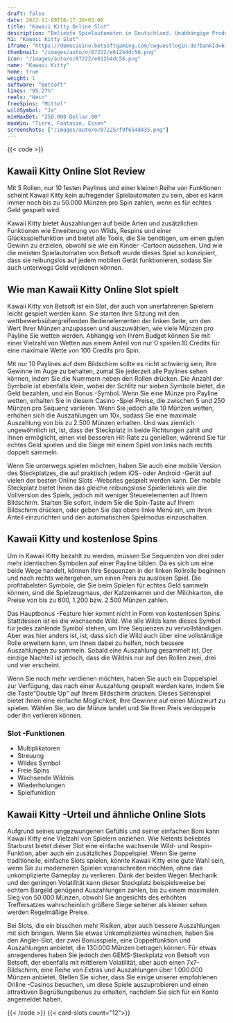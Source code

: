 ```yaml
---
draft: false
date: 2022-11-09T16:17:38+03:00
title: "Kawaii Kitty Online Slot"
description: "Beliebte Spielautomaten in Deutschland. Unabhängige Produktbewertungen und exklusive Anmeldeangebote. Jetzt spielen!"
h1: "Kawaii Kitty Slot"
iframe: "https://democasino.betsoftgaming.com/cwguestlogin.do?bankId=675&CDN=AUTO&gameId=727"
thumbnail: "/images/auto/o/87222/e612b4dc56.png"
icon: "/images/auto/o/87222/e612b4dc56.png"
name: "Kawaii Kitty"
home: true
weight: 1
software: "Betsoft"
lines: "95.27%"
reels: "Nein"
freeSpins: "Mittel"
wildSymbol: "Ja"
minMaxBet: "250.000 Dollar.00"
maxWin: "Tiere, Fantasie, Essen"
screenshots: ["/images/auto/o/87225/f9f654d435.png"]
---
```


{{< code >}}<h2>Kawaii Kitty Online Slot Review</h2><p>Mit 5 Rollen, nur 10 festen Paylines und einer kleinen Reihe von Funktionen scheint Kawaii Kitty kein aufregender Spielautomaten zu sein, aber es kann immer noch bis zu 50.000 Münzen pro Spin zahlen, wenn es für echtes Geld gespielt wird.</p><p>Kawaii Kitty bietet Auszahlungen auf beide Arten und zusätzlichen Funktionen wie Erweiterung von Wilds, Respins und einer Glücksspielfunktion und bietet alle Tools, die Sie benötigen, um einen guten Gewinn zu erzielen, obwohl sie wie ein Kinder -Cartoon aussehen. Und wie die meisten Spielautomaten von Betsoft wurde dieses Spiel so konzipiert, dass sie reibungslos auf jedem mobilen Gerät funktionieren, sodass Sie auch unterwegs Geld verdienen können.</p><h2>Wie man Kawaii Kitty Online Slot spielt</h2><p>Kawaii Kitty von Betsoft ist ein Slot, der auch von unerfahrenen Spielern leicht gespielt werden kann. Sie starten Ihre Sitzung mit den wettbewerbsübergreifenden Bedienelementen der linken Seite, um den Wert Ihrer Münzen anzupassen und auszuwählen, wie viele Münzen pro Payline Sie wetten werden. Abhängig von Ihrem Budget können Sie mit einer Vielzahl von Wetten aus einem Anteil von nur 0 spielen.10 Credits für eine maximale Wette von 100 Credits pro Spin.</p><p>Mit nur 10 Paylines auf dem Bildschirm sollte es nicht schwierig sein, Ihre Gewinne im Auge zu behalten, zumal Sie jederzeit alle Paylines sehen können, indem Sie die Nummern neben den Rollen drücken. Die Anzahl der Symbole ist ebenfalls klein, wobei der Schlitz nur sieben Symbole bietet, die Geld bezahlen, und ein Bonus -Symbol. Wenn Sie eine Münze pro Payline wetten, erhalten Sie in diesem Casino -Spiel Preise, die zwischen 5 und 250 Münzen pro Sequenz variieren. Wenn Sie jedoch alle 10 Münzen wetten, erhöhen sich die Auszahlungen um 10x, sodass Sie eine maximale Auszahlung von bis zu 2.500 Münzen erhalten. Und was ziemlich ungewöhnlich ist, ist, dass der Steckplatz in beide Richtungen zahlt und Ihnen ermöglicht, einen viel besseren Hit-Rate zu genießen, während Sie für echtes Geld spielen und die Siege mit einem Spiel von links nach rechts doppelt sammeln.</p><p>Wenn Sie unterwegs spielen möchten, haben Sie auch eine mobile Version des Steckplatzes, die auf praktisch jedem iOS- oder Android -Gerät auf vielen der besten Online Slots -Websites gespielt werden kann. Der mobile Steckplatz bietet Ihnen das gleiche reibungslose Spielerlebnis wie die Vollversion des Spiels, jedoch mit weniger Steuerelementen auf Ihrem Bildschirm. Starten Sie sofort, indem Sie die Spin-Taste auf Ihrem Bildschirm drücken, oder geben Sie das obere linke Menü ein, um Ihren Anteil einzurichten und den automatischen Spielmodus einzuschalten.</p><h2>Kawaii Kitty und kostenlose Spins</h2><p>Um in Kawaii Kitty bezahlt zu werden, müssen Sie Sequenzen von drei oder mehr identischen Symbolen auf einer Payline bilden. Da es sich um eine beide Wege handelt, können Ihre Sequenzen in der linken Rollrolle beginnen und nach rechts weitergehen, um einen Preis zu auslösen Spiel. Die profitabelsten Symbole, die Sie beim Spielen für echtes Geld sammeln können, sind die Spielzeugmaus, der Katzenkamm und der Milchkarton, die Preise von bis zu 600, 1.200 bzw. 2.500 Münzen zahlen.</p><p>Das Hauptbonus -Feature hier kommt nicht in Form von kostenlosen Spins. Stattdessen ist es die wachsende Wild. Wie alle Wilds kann dieses Symbol für jedes zahlende Symbol stehen, um Ihre Sequenzen zu vervollständigen. Aber was hier anders ist, ist, dass sich die Wild auch über eine vollständige Rolle erweitern kann, um Ihnen dabei zu helfen, noch bessere Auszahlungen zu sammeln. Sobald eine Auszahlung gesammelt ist. Der einzige Nachteil ist jedoch, dass die Wildnis nur auf den Rollen zwei, drei und vier erscheint.</p><p>Wenn Sie noch mehr verdienen möchten, haben Sie auch ein Doppelspiel zur Verfügung, das nach einer Auszahlung gespielt werden kann, indem Sie die Taste"Double Up" auf Ihrem Bildschirm drücken. Dieses Seitenspiel bietet Ihnen eine einfache Möglichkeit, Ihre Gewinne auf einen Münzwurf zu spielen. Wählen Sie, wo die Münze landet und Sie Ihren Preis verdoppeln oder ihn verlieren können.</p><h3>
Slot -Funktionen</h3><ul>
<li></span>
Multiplikatoren</li>
<li></span>
Streuung</li>
<li></span>
Wildes Symbol</li>
<li></span>
Freie Spins</li>
<li></span>
Wachsende Wildnis</li>
<li></span>
Wiederholungen</li>
<li></span>
Spielfunktion</li></ul><h2>Kawaii Kitty -Urteil und ähnliche Online Slots</h2><p>Aufgrund seines ungezwungenen Gefühls und seiner einfachen Boni kann Kawaii Kitty eine Vielzahl von Spielern anziehen. Wie Netents beliebtes Starburst bietet dieser Slot eine einfache wachsende Wild- und Respin-Funktion, aber auch ein zusätzliches Doppelspiel. Wenn Sie gerne traditionelle, einfache Slots spielen, könnte Kawaii Kitty eine gute Wahl sein, wenn Sie zu moderneren Spielen voranschreiten möchten, ohne das unkomplizierte Gameplay zu verlieren. Dank der beiden Wegen Mechanik und der geringen Volatilität kann dieser Steckplatz beispielsweise bei echtem Bargeld genügend Auszahlungen zahlen, bis zu einem maximalen Sieg von 50.000 Münzen, obwohl Sie angesichts des erhöhten Treffersatzes wahrscheinlich größere Siege seltener als kleiner sehen werden Regelmäßige Preise.</p><p>Bei Slots, die ein bisschen mehr Risiken, aber auch bessere Auszahlungen mit sich bringen. Wenn Sie etwas Unkompliziertes wünschen, haben Sie den Angler-Slot, der zwei Bonusspiele, eine Doppelfunktion und Auszahlungen anbietet, die 130.000 Münzen betragen können. Für etwas anregenderes haben Sie jedoch den GEMS-Steckplatz von Betsoft von Betsoft, der ebenfalls mit mittlerem Volatilität, aber auch einen 7x7-Bildschirm, eine Reihe von Extras und Auszahlungen über 1.000.000 Münzen anbietet. Stellen Sie sicher, dass Sie einige unserer empfohlenen Online -Casinos besuchen, um diese Spiele auszuprobieren und einen attraktiven Begrüßungsbonus zu erhalten, nachdem Sie sich für ein Konto angemeldet haben.</p>{{< /code >}}
{{< card-slots count="12">}}
